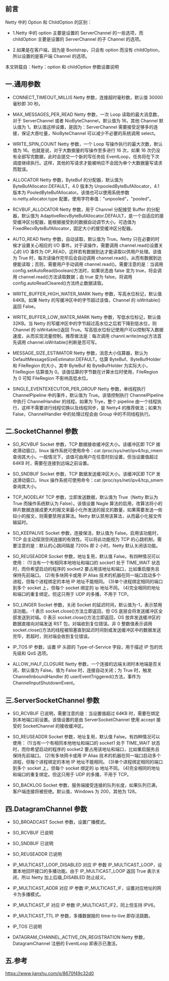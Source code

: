 ## 前言

Netty 中的 Option 和 ChildOption 的区别：

- 1.Netty 中的 option 主要是设置的 ServerChannel 的一些选项，而 childOption 主要是设置的 ServerChannel 的子 Channel 的选项。

- 2.如果是在客户端，因为是 Bootstrap，只会有 option 而没有 childOption，所以设置的是客户端 Channel 的选项。

本文转载自：Netty：option 和 childOption 参数设置说明

## 一.通用参数

- CONNECT_TIMEOUT_MILLIS
  Netty 参数，连接超时毫秒数，默认值 30000 毫秒即 30 秒。

- MAX_MESSAGES_PER_READ
  Netty 参数，一次 Loop 读取的最大消息数，对于 ServerChannel 或者 NioByteChannel，默认值为 16，其他 Channel 默认值为 1。默认值这样设置，是因为：ServerChannel 需要接受足够多的连接，保证大吞吐量，NioByteChannel 可以减少不必要的系统调用 select。

- WRITE_SPIN_COUNT
  Netty 参数，一个 Loop 写操作执行的最大次数，默认值为 16。也就是说，对于大数据量的写操作至多进行 16 次，如果 16 次仍没有全部写完数据，此时会提交一个新的写任务给 EventLoop，任务将在下次调度继续执行。这样，其他的写请求才能被响应不会因为单个大数据量写请求而耽误。

- ALLOCATOR
  Netty 参数，ByteBuf 的分配器，默认值为 ByteBufAllocator.DEFAULT，4.0 版本为 UnpooledByteBufAllocator，4.1 版本为 PooledByteBufAllocator。该值也可以使用系统参数 io.netty.allocator.type 配置，使用字符串值："unpooled"，"pooled"。

- RCVBUF_ALLOCATOR
  Netty 参数，用于 Channel 分配接受 Buffer 的分配器，默认值为 AdaptiveRecvByteBufAllocator.DEFAULT，是一个自适应的接受缓冲区分配器，能根据接受到的数据自动调节大小。可选值为 FixedRecvByteBufAllocator，固定大小的接受缓冲区分配器。

- AUTO_READ
  Netty 参数，自动读取，默认值为 True。Netty 只在必要的时候才设置关心相应的 I/O 事件。对于读操作，需要调用 channel.read()设置关心的 I/O 事件为 OP_READ，这样若有数据到达才能读取以供用户处理。该值为 True 时，每次读操作完毕后会自动调用 channel.read()，从而有数据到达便能读取；否则，需要用户手动调用 channel.read()。需要注意的是：当调用 config.setAutoRead(boolean)方法时，如果状态由 false 变为 true，将会调用 channel.read()方法读取数据；由 true 变为 false，将调用 config.autoReadCleared()方法终止数据读取。

- WRITE_BUFFER_HIGH_WATER_MARK
  Netty 参数，写高水位标记，默认值 64KB。如果 Netty 的写缓冲区中的字节超过该值，Channel 的 isWritable()返回 False。

- WRITE_BUFFER_LOW_WATER_MARK
  Netty 参数，写低水位标记，默认值 32KB。当 Netty 的写缓冲区中的字节超过高水位之后若下降到低水位，则 Channel 的 isWritable()返回 True。写高低水位标记使用户可以控制写入数据速度，从而实现流量控制。推荐做法是：每次调用 channl.write(msg)方法首先调用 channel.isWritable()判断是否可写。

- MESSAGE_SIZE_ESTIMATOR
  Netty 参数，消息大小估算器，默认为 DefaultMessageSizeEstimator.DEFAULT。估算 ByteBuf、ByteBufHolder 和 FileRegion 的大小，其中 ByteBuf 和 ByteBufHolder 为实际大小，FileRegion 估算值为 0。该值估算的字节数在计算水位时使用，FileRegion 为 0 可知 FileRegion 不影响高低水位。

- SINGLE_EVENTEXECUTOR_PER_GROUP
  Netty 参数，单线程执行 ChannelPipeline 中的事件，默认值为 True。该值控制执行 ChannelPipeline 中执行 ChannelHandler 的线程。如果为 Trye，整个 pipeline 由一个线程执行，这样不需要进行线程切换以及线程同步，是 Netty4 的推荐做法；如果为 False，ChannelHandler 中的处理过程会由 Group 中的不同线程执行。

## 二.SocketChannel 参数

- SO_RCVBUF
  Socket 参数，TCP 数据接收缓冲区大小。该缓冲区即 TCP 接收滑动窗口，linux 操作系统可使用命令：cat /proc/sys/net/ipv4/tcp_rmem 查询其大小。一般情况下，该值可由用户在任意时刻设置，但当设置值超过 64KB 时，需要在连接到远端之前设置。

- SO_SNDBUF
  Socket 参数，TCP 数据发送缓冲区大小。该缓冲区即 TCP 发送滑动窗口，linux 操作系统可使用命令：cat /proc/sys/net/ipv4/tcp_smem 查询其大小。

- TCP_NODELAY
  TCP 参数，立即发送数据，默认值为 True（Netty 默认为 True 而操作系统默认为 False）。该值设置 Nagle 算法的启用，改算法将小的碎片数据连接成更大的报文来最小化所发送的报文的数量，如果需要发送一些较小的报文，则需要禁用该算法。Netty 默认禁用该算法，从而最小化报文传输延时。

- SO_KEEPALIVE
  Socket 参数，连接保活，默认值为 False。启用该功能时，TCP 会主动探测空闲连接的有效性。可以将此功能视为 TCP 的心跳机制，需要注意的是：默认的心跳间隔是 7200s 即 2 小时。Netty 默认关闭该功能。

- SO_REUSEADDR
  Socket 参数，地址复用，默认值 False。有四种情况可以使用：
  (1)当有一个有相同本地地址和端口的 socket1 处于 TIME_WAIT 状态时，而你希望启动的程序的 socket2 要占用该地址和端口，比如重启服务且保持先前端口。
  (2)有多块网卡或用 IP Alias 技术的机器在同一端口启动多个进程，但每个进程绑定的本地 IP 地址不能相同。
  (3)单个进程绑定相同的端口到多个 socket 上，但每个 socket 绑定的 ip 地址不同。
  (4)完全相同的地址和端口的重复绑定。但这只用于 UDP 的多播，不用于 TCP。

- SO_LINGER
  Socket 参数，关闭 Socket 的延迟时间，默认值为-1，表示禁用该功能。-1 表示 socket.close()方法立即返回，但 OS 底层会将发送缓冲区全部发送到对端。0 表示 socket.close()方法立即返回，OS 放弃发送缓冲区的数据直接向对端发送 RST 包，对端收到复位错误。非 0 整数值表示调用 socket.close()方法的线程被阻塞直到延迟时间到或发送缓冲区中的数据发送完毕，若超时，则对端会收到复位错误。

- IP_TOS
  IP 参数，设置 IP 头部的 Type-of-Service 字段，用于描述 IP 包的优先级和 QoS 选项。

- ALLOW_HALF_CLOSURE
  Netty 参数，一个连接的远端关闭时本地端是否关闭，默认值为 False。值为 False 时，连接自动关闭；为 True 时，触发 ChannelInboundHandler 的 userEventTriggered()方法，事件为 ChannelInputShutdownEvent。

## 三.ServerSocketChannel 参数

- SO_RCVBUF
  已说明，需要注意的是：当设置值超过 64KB 时，需要在绑定到本地端口前设置。该值设置的是由 ServerSocketChannel 使用 accept 接受的 SocketChannel 的接收缓冲区。

- SO_REUSEADDR
  Socket 参数，地址复用，默认值 False。有四种情况可以使用：
  (1)当有一个有相同本地地址和端口的 socket1 处于 TIME_WAIT 状态时，而你希望启动的程序的 socket2 要占用该地址和端口，比如重启服务且保持先前端口。
  (2)有多块网卡或用 IP Alias 技术的机器在同一端口启动多个进程，但每个进程绑定的本地 IP 地址不能相同。
  (3)单个进程绑定相同的端口到多个 socket 上，但每个 socket 绑定的 ip 地址不同。
  (4)完全相同的地址和端口的重复绑定。但这只用于 UDP 的多播，不用于 TCP。

- SO_BACKLOG
  Socket 参数，服务端接受连接的队列长度，如果队列已满，客户端连接将被拒绝。默认值，Windows 为 200，其他为 128。

## 四.DatagramChannel 参数

- SO_BROADCAST
  Socket 参数，设置广播模式。

- SO_RCVBUF
  已说明

- SO_SNDBUF
  已说明

- SO_REUSEADDR
  已说明

- IP_MULTICAST_LOOP_DISABLED
  对应 IP 参数 IP_MULTICAST_LOOP，设置本地回环接口的多播功能。由于 IP_MULTICAST_LOOP 返回 True 表示关闭，所以 Netty 加上后缀\_DISABLED 防止歧义。

- IP_MULTICAST_ADDR
  对应 IP 参数 IP_MULTICAST_IF，设置对应地址的网卡为多播模式。

- IP_MULTICAST_IF
  对应 IP 参数 IP_MULTICAST_IF2，同上但支持 IPV6。

- IP_MULTICAST_TTL
  IP 参数，多播数据报的 time-to-live 即存活跳数。

- IP_TOS
  已说明

- DATAGRAM_CHANNEL_ACTIVE_ON_REGISTRATION
  Netty 参数，DatagramChannel 注册的 EventLoop 即表示已激活。

## 五.参考

https://www.jianshu.com/p/8670f49c32d0
